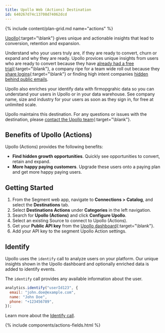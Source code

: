 ```yaml
---
title: Upollo Web (Actions) Destination
id: 640267d74c13708d74062dcd
---
```


{% include content/plan-grid.md name="actions" %}

[Upollo](https://upollo.ai?utm_source=segmentio&utm_medium=docs&utm_campaign=partners){:target="\blank"} gives unique and actionable insights that lead to conversion, retention and expansion.

Understand who your users truly are, if they are ready to convert, churn or expand and why they are ready. Upollo provices unique insights from users who are ready to convert because they have [already had a free trial](https://upollo.ai/blog/turn-repeated-trials-into-growth?utm_source=segmentio&utm_medium=docs&utm_campaign=partners){:target="\blank"}, a company ripe for a team wide roll out because they [share logins](https://upollo.ai/blog/grow-by-understanding-account-sharing?utm_source=segmentio&utm_medium=docs&utm_campaign=partners){:target="\blank"} or finding high intent companies [hidden behind public emails](https://upollo.ai/blog/hidden-goldmine-public-emails).

Upollo also enriches your identify data with firmopgrahic data so you can understand your users in Upollo or in your data warehouse. See company name, size and industry for your users as soon as they sign in, for free at unlimited scale.

Upollo maintains this destination. For any questions or issues with the destination, please [contact the Upollo team](https://upollo.ai/contact?utm_source=segmentio&utm_medium=docs&utm_campaign=partners){:target="\blank"}.

## Benefits of Upollo (Actions)

Upollo (Actions) provides the following benefits:

- **Find hidden growth opportunities**. Quickly see opportunities to convert, retain and expand.
- **More happy paying customers**. Upgrade these users onto a paying plan and get more happy paying users.

## Getting Started

1. From the Segment web app, navigate to **Connections > Catalog**, and select the **Destinations** tab.
2. Select **Destinations Actions** under **Categories** in the left navigation.
3. Search for **Upollo (Actions)** and click **Configure Upollo**.
4. Select an existing Source to connect to Upollo (Actions).
5. Get your **Public API key** from the [Upollo dashboard](https://upollo.ai/app/settings/access-and-keys?utm_source=segmentio&utm_medium=docs&utm_campaign=partners){:target="\blank"}.
6. Add your API key to the segment Upollo Action settings.

## Identify

Upollo uses the `identify` call to analyze users on your platform. Our unique insights shown in the Upollo dashboard and optionally enriched data is added to identify events.

The `identify` call provides any available information about the user.

```js
analytics.identify("userId123", {
  email: "john.doe@example.com",
  name: "John Doe",
  phone: "+123456789",
});
```

Learn more about the [Identify call](/docs/connections/spec/identify/).

{% include components/actions-fields.html %}
